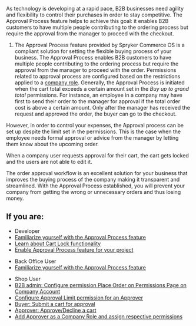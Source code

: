 As technology is developing at a rapid pace, B2B businesses need agility and flexibility to control their purchases in order to stay competitive. The Approval Process feature helps to achieve this goal: it enables B2B customers to have multiple people contributing to the ordering process but require the approval from the manager to proceed with the checkout. 

1. The Approval Process feature provided by Spryker Commerce OS is a compliant solution for setting the flexible buying process of your business. The Approval Process enables B2B customers to have multiple people contributing to the ordering process but require the approval from the manager to proceed with the order.  Permissions related to approval process are configured based on the restrictions applied to a [company role](https://documentation.spryker.com/v4/docs/company-roles-permissions-overview). Generally, the Approval Process is initiated when the cart total exceeds a certain amount set in the *Buy up to grand total* permissions. For instance, an employee in a company may have first to send their order to the manager for approval if the total order cost is above a certain amount. Only after the manager has received the request and approved the order, the buyer can go to the checkout.

However, in order to control your expenses, the Approval process can be set up despite the limit set in the permissions. This is the case when the employee needs formal approval or advice from the manager by letting them know about the upcoming order.

When a company user requests approval for their cart, the cart gets locked and the users are not able to edit it.

The order approval workflow is an excellent solution for your business that improves the buying process of the company making it transparent and streamlined. With the Approval Process established, you will prevent your company from getting the wrong or unnecessary orders and thus losing money.

## If you are:

<div class="mr-container">
    <div class="mr-list-container">
        <!-- col1 -->
        <div class="mr-col">
            <ul class="mr-list mr-list-green">
                <li class="mr-title">Developer</li>
                <li><a href="https://documentation.spryker.com/v4/docs/approval-process-overview-202001" class="mr-link">Familiarize yourself with the Approval Process feature</a></li>
                <li><a href="#" class="mr-link">Learn about Cart Lock functionality</a></li>
                 <li><a href="#" class="mr-link">Enable Approval Process feature for your project</a></li>
            </ul>
        </div>
        <!-- col2 -->
         <div class="mr-col">
            <ul class="mr-list mr-list-green">
                <li class="mr-title">Back Office User</li>
                <li><a href="https://documentation.spryker.com/v4/docs/approval-process-overview-202001" class="mr-link">Familiarize yourself with the Approval Process feature</a></li>
            </ul>
        </div>
        <!-- col3 -->
        <div class="mr-col">
            <ul class="mr-list mr-list-red">
                <li class="mr-title">Shop User</li>
                <li><a href="#" class="mr-link">B2B admin: Configure permission Place Order on Permissions Page on Company Account</a></li>
                <li><a href="#" class="mr-link">Configure Approval Limit permission for an Approver</a></li>
                <li><a href="#" class="mr-link">Buyer: Submit a cart for approval</a></li>
                <li><a href="#" class="mr-link">Approver: Approve/Decline a cart</a></li>
                <li><a href="#" class="mr-link">Add Approver as a Company Role and assign respective permissions</a></li>
            </ul>
        </div>
    </div>
</div>
        